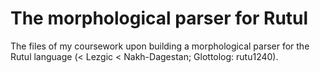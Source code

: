 # The morphological parser for Rutul
The files of my coursework upon building a morphological parser for the Rutul language (< Lezgic < Nakh-Dagestan; Glottolog: rutu1240).
